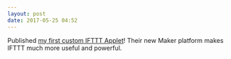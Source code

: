 ```yaml
---
layout: post
date: 2017-05-25 04:52
---
```

Published [my first custom IFTTT Applet](https://ifttt.com/applets/QrZgNXLm-turn-off-hue-and-caseta-lights-when-nest-is-set-to-away)! Their new Maker platform makes IFTTT much more useful and powerful.
